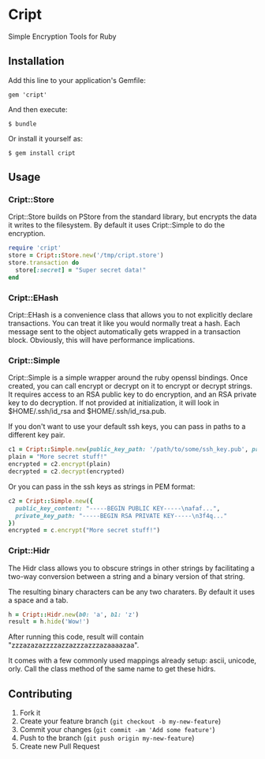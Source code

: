 # Cript

Simple Encryption Tools for Ruby

## Installation

Add this line to your application's Gemfile:

    gem 'cript'

And then execute:

    $ bundle

Or install it yourself as:

    $ gem install cript

## Usage

### Cript::Store

Cript::Store builds on PStore from the standard library, but encrypts the data it writes
to the filesystem. By default it uses Cript::Simple to do the encryption.

```ruby
require 'cript'
store = Cript::Store.new('/tmp/cript.store')
store.transaction do
  store[:secret] = "Super secret data!"
end
```

### Cript::EHash

Cript::EHash is a convenience class that allows you to not explicitly declare transactions.
You can treat it like you would normally treat a hash.
Each message sent to the object automatically gets wrapped in a transaction block.
Obviously, this will have performance implications.

### Cript::Simple

Cript::Simple is a simple wrapper around the ruby openssl bindings.
Once created, you can call encrypt or decrypt on it to encrypt or decrypt strings.
It requires access to an RSA public key to do encryption, and an RSA private key to do decryption.
If not provided at initialization, it will look in $HOME/.ssh/id_rsa and $HOME/.ssh/id_rsa.pub.

If you don't want to use your default ssh keys, you can pass in paths to a different key pair.

```ruby
c1 = Cript::Simple.new(public_key_path: '/path/to/some/ssh_key.pub', private_key_path: '/path/to/some/ssh_key')
plain = "More secret stuff!"
encrypted = c2.encrypt(plain)
decrypted = c2.decrypt(encrypted)
```

Or you can pass in the ssh keys as strings in PEM format:

```ruby
c2 = Cript::Simple.new({
  public_key_content: "-----BEGIN PUBLIC KEY-----\nafaf...",
  private_key_path: "-----BEGIN RSA PRIVATE KEY-----\n3f4q..."
})
encrypted = c.encrypt("More secret stuff!")
```

### Cript::Hidr

The Hidr class allows you to obscure strings in other strings by facilitating a two-way conversion
between a string and a binary version of that string.

The resulting binary characters can be any two charaters. By default it uses a space and a tab.

```ruby
h = Cript::Hidr.new(b0: 'a', b1: 'z')
result = h.hide('Wow!')
```

After running this code, result will contain "zzzazazazzzzazzazzzazzzazaaaazaa".

It comes with a few commonly used mappings already setup: ascii, unicode, orly.
Call the class method of the same name to get these hidrs.

## Contributing

1. Fork it
2. Create your feature branch (`git checkout -b my-new-feature`)
3. Commit your changes (`git commit -am 'Add some feature'`)
4. Push to the branch (`git push origin my-new-feature`)
5. Create new Pull Request
